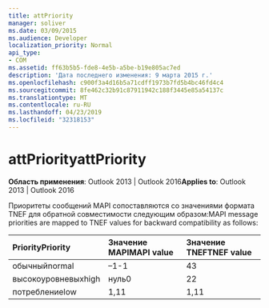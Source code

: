 ```yaml
---
title: attPriority
manager: soliver
ms.date: 03/09/2015
ms.audience: Developer
localization_priority: Normal
api_type:
- COM
ms.assetid: ff63b5b5-fde8-4e5b-a5be-b19e805ac7ed
description: 'Дата последнего изменения: 9 марта 2015 г.'
ms.openlocfilehash: c900f3a4d16b5a71cdff1973b7fd5b4bc46fd4c4
ms.sourcegitcommit: 8fe462c32b91c87911942c188f3445e85a54137c
ms.translationtype: MT
ms.contentlocale: ru-RU
ms.lasthandoff: 04/23/2019
ms.locfileid: "32318153"
---
```

# <a name="attpriority"></a><span data-ttu-id="f7f2a-103">attPriority</span><span class="sxs-lookup"><span data-stu-id="f7f2a-103">attPriority</span></span>

  
  
<span data-ttu-id="f7f2a-104">**Область применения**: Outlook 2013 | Outlook 2016</span><span class="sxs-lookup"><span data-stu-id="f7f2a-104">**Applies to**: Outlook 2013 | Outlook 2016</span></span> 
  
<span data-ttu-id="f7f2a-105">Приоритеты сообщений MAPI сопоставляются со значениями формата TNEF для обратной совместимости следующим образом:</span><span class="sxs-lookup"><span data-stu-id="f7f2a-105">MAPI message priorities are mapped to TNEF values for backward compatibility as follows:</span></span>
  
|<span data-ttu-id="f7f2a-106">**Priority**</span><span class="sxs-lookup"><span data-stu-id="f7f2a-106">**Priority**</span></span>|<span data-ttu-id="f7f2a-107">**Значение MAPI**</span><span class="sxs-lookup"><span data-stu-id="f7f2a-107">**MAPI value**</span></span>|<span data-ttu-id="f7f2a-108">**Значение TNEF**</span><span class="sxs-lookup"><span data-stu-id="f7f2a-108">**TNEF value**</span></span>|
|:-----|:-----|:-----|
|<span data-ttu-id="f7f2a-109">обычный</span><span class="sxs-lookup"><span data-stu-id="f7f2a-109">normal</span></span>  <br/> |<span data-ttu-id="f7f2a-110">–1</span><span class="sxs-lookup"><span data-stu-id="f7f2a-110">-1</span></span>  <br/> |<span data-ttu-id="f7f2a-111">4</span><span class="sxs-lookup"><span data-stu-id="f7f2a-111">3</span></span>  <br/> |
|<span data-ttu-id="f7f2a-112">высокоуровневых</span><span class="sxs-lookup"><span data-stu-id="f7f2a-112">high</span></span>  <br/> |<span data-ttu-id="f7f2a-113">нуль</span><span class="sxs-lookup"><span data-stu-id="f7f2a-113">0</span></span>  <br/> |<span data-ttu-id="f7f2a-114">2</span><span class="sxs-lookup"><span data-stu-id="f7f2a-114">2</span></span>  <br/> |
|<span data-ttu-id="f7f2a-115">потребление</span><span class="sxs-lookup"><span data-stu-id="f7f2a-115">low</span></span>  <br/> |<span data-ttu-id="f7f2a-116">1,1</span><span class="sxs-lookup"><span data-stu-id="f7f2a-116">1</span></span>  <br/> |<span data-ttu-id="f7f2a-117">1,1</span><span class="sxs-lookup"><span data-stu-id="f7f2a-117">1</span></span>  <br/> |
   

